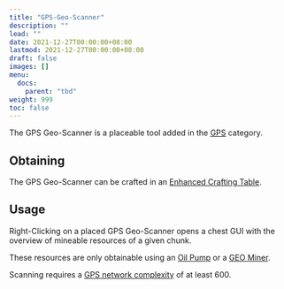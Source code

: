 ```yaml
---
title: "GPS-Geo-Scanner"
description: ""
lead: ""
date: 2021-12-27T00:00:00+08:00
lastmod: 2021-12-27T00:00:00+08:00
draft: false
images: []
menu: 
  docs:
    parent: "tbd"
weight: 999
toc: false
---
```


The GPS Geo-Scanner is a placeable tool added in the [GPS](/docs/slimefun/gps) category.

## Obtaining

The GPS Geo-Scanner can be crafted in an [Enhanced Crafting Table](/docs/slimefun/enhanced-crafting-table).

## Usage

Right-Clicking on a placed GPS Geo-Scanner opens a chest GUI with the overview of mineable resources of a given chunk.

These resources are only obtainable using an [Oil Pump](/docs/slimefun/oil-pump) or a [GEO Miner](/docs/slimefun/geo-miner).

Scanning requires a [GPS network complexity](/docs/slimefun/gps-transmitter) of at least 600.
